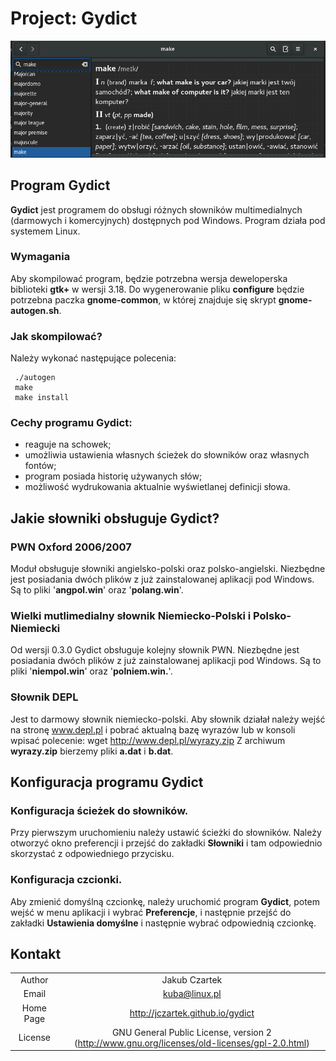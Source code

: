 # Project: Gydict

![alt gydict](gydict.png "Gydict")

## Program Gydict
**Gydict** jest programem do obsługi różnych słowników multimedialnych (darmowych i komercyjnych) dostępnych pod Windows. Program działa pod systemem Linux.

### Wymagania
Aby skompilować program, będzie potrzebna wersja deweloperska biblioteki **gtk+** w wersji 3.18. Do wygenerowanie pliku **configure** będzie potrzebna paczka **gnome-common**, w której znajduje się skrypt **gnome-autogen.sh**.

### Jak skompilować?
Należy wykonać następujące polecenia:

```
 ./autogen
 make
 make install
 ```
### Cechy programu Gydict:
*  reaguje na schowek;
*  umożliwia  ustawienia własnych ścieżek do słowników oraz własnych fontów;
*  program posiada historię używanych słów;
*  możliwość wydrukowania aktualnie wyświetlanej definicji słowa.

## Jakie słowniki obsługuje Gydict?

### PWN Oxford 2006/2007
Moduł obsługuje słowniki angielsko-polski oraz polsko-angielski. Niezbędne jest posiadania dwóch plików z już zainstalowanej aplikacji pod Windows. Są to pliki '**angpol.win**' oraz '**polang.win**'.

### Wielki mutlimedialny słownik Niemiecko-Polski i Polsko-Niemiecki
Od wersji 0.3.0 Gydict obsługuje kolejny słownik PWN. Niezbędne jest posiadania dwóch plików z już zainstalowanej aplikacji pod Windows. Są to pliki '**niempol.win**' oraz '**polniem.win.**'.

### Słownik DEPL
Jest to darmowy słownik niemiecko-polski. Aby słownik działał należy wejść na stronę www.depl.pl i pobrać aktualną bazę wyrazów lub w konsoli wpisać polecenie: wget http://www.depl.pl/wyrazy.zip
Z archiwum **wyrazy.zip** bierzemy pliki **a.dat** i **b.dat**.

## Konfiguracja programu Gydict

### Konfiguracja ścieżek do słowników.
Przy pierwszym uruchomieniu należy ustawić ścieżki do słowników. Należy otworzyć okno preferencji i przejść do zakładki **Słowniki** i tam odpowiednio skorzystać z odpowiedniego przycisku.

### Konfiguracja czcionki.
Aby zmienić domyślną czcionkę, należy uruchomić program **Gydict**, potem wejść w menu aplikacji i wybrać **Preferencje**, i następnie przejść do zakładki **Ustawienia domyślne** i następnie wybrać odpowiednią czcionkę.

## Kontakt
|             |                          |
| :----:      | :----:                   |
| Author      | Jakub Czartek            |
| Email       | kuba@linux.pl            |
| Home Page   | http://jczartek.github.io/gydict |
| License     | GNU General Public License, version 2 (http://www.gnu.org/licenses/old-licenses/gpl-2.0.html) |

